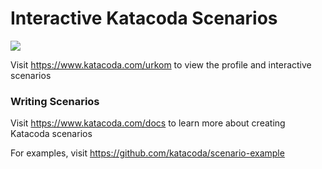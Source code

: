 # Interactive Katacoda Scenarios

[![](http://shields.katacoda.com/katacoda/urkom/count.svg)](https://www.katacoda.com/urkom "Get your profile on Katacoda.com")

Visit https://www.katacoda.com/urkom to view the profile and interactive scenarios

### Writing Scenarios
Visit https://www.katacoda.com/docs to learn more about creating Katacoda scenarios

For examples, visit https://github.com/katacoda/scenario-example

